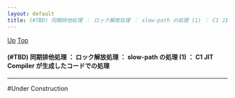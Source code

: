 ```yaml
---
layout: default
title: (#TBD) 同期排他処理 ： ロック解放処理 ： slow-path の処理 (1) ： C1 JIT Compiler が生成したコードでの処理
---
```

[Up](noqn8CuSLG.html) [Top](../index.html)

#### (#TBD) 同期排他処理 ： ロック解放処理 ： slow-path の処理 (1) ： C1 JIT Compiler が生成したコードでの処理

--- 
#Under Construction





